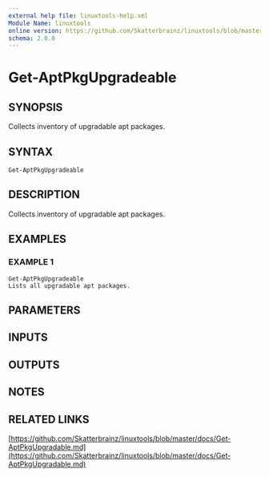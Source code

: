 ```yaml
---
external help file: linuxtools-help.xml
Module Name: linuxtools
online version: https://github.com/Skatterbrainz/linuxtools/blob/master/docs/Get-AptPkgUpgradable.md
schema: 2.0.0
---
```


# Get-AptPkgUpgradeable

## SYNOPSIS
Collects inventory of upgradable apt packages.

## SYNTAX

```
Get-AptPkgUpgradeable
```

## DESCRIPTION
Collects inventory of upgradable apt packages.

## EXAMPLES

### EXAMPLE 1
```
Get-AptPkgUpgradeable
Lists all upgradable apt packages.
```

## PARAMETERS

## INPUTS

## OUTPUTS

## NOTES

## RELATED LINKS

[https://github.com/Skatterbrainz/linuxtools/blob/master/docs/Get-AptPkgUpgradable.md](https://github.com/Skatterbrainz/linuxtools/blob/master/docs/Get-AptPkgUpgradable.md)

